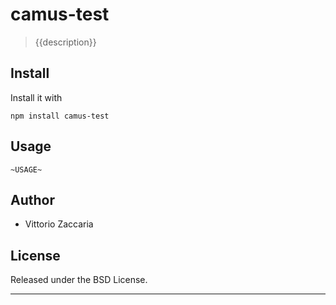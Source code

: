 # camus-test
> {{description}}

## Install

Install it with

```
npm install camus-test
```
## Usage

```
~USAGE~
```

## Author

* Vittorio Zaccaria

## License
Released under the BSD License.

***

